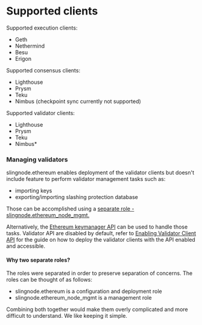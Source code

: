 # Supported clients

Supported execution clients:

* Geth
* Nethermind
* Besu
* Erigon

Supported consensus clients:&#x20;

* Lighthouse
* Prysm
* Teku
* Nimbus (checkpoint sync currently not supported)

Supported validator clients:&#x20;

* Lighthouse
* Prysm
* Teku
* Nimbus\*

### Managing validators

slingnode.ethereum enables deployment of the validator clients but doesn't include feature to perform validator management tasks such as:

* importing keys
* exporting/importing slashing protection database

Those can be accomplished using a [separate role - slingnode.ethereum\_node\_mgmt. ](https://slingnode.gitbook.io/slingnode.ethereum\_node\_mgmt/)

Alternatively, the [Ethereum keymanager API](https://ethereum.github.io/keymanager-APIs/) can be used to handle those tasks. Validator API are disabled by default, refer to [Enabling Validator Client API](../enabling-validator-client-api.md) for the guide on how to deploy the validator clients with the API enabled and accessible.

#### Why two separate roles?&#x20;

The roles were separated in order to preserve separation of concerns. The roles can be thought of as follows:&#x20;

* slingnode.ethereum is a configuration and deployment role
* slingnode.ethereum\_node\_mgmt is a management role&#x20;

Combining both together would make them overly complicated and more difficult to understand. We like keeping it simple.&#x20;
